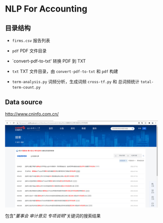 # NLP For Accounting

## 目录结构

- `firms.csv` 报告列表

- `pdf` PDF 文件目录

- `convert-pdf-to-txt' 转换 PDF 到 TXT

- `txt` TXT 文件目录，由 `convert-pdf-to-txt` 和 `pdf` 构建

- `term-analysis.py` 词频分析，生成词频 `cross-tf.py` 和 总词频统计 `total-term-count.py`

## Data source

<http://www.cninfo.com.cn/>

![image-target](images/target.png.jpg)

包含"*董事会 审计意见 专项说明*"关键词的搜索结果
